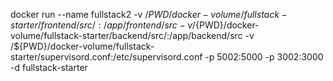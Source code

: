 docker run --name fullstack2 -v /${PWD}/docker-volume/fullstack-starter/frontend/src/:/app/frontend/src -v /${PWD}/docker-volume/fullstack-starter/backend/src/:/app/backend/src -v /${PWD}/docker-volume/fullstack-starter/supervisord.conf:/etc/supervisord.conf -p 5002:5000 -p 3002:3000 -d fullstack-starter
